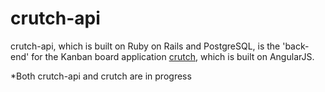 # crutch-api
crutch-api, which is built on Ruby on Rails and PostgreSQL, is the 'back-end' for the Kanban board application [crutch](https://github.com/nivram80/crutch), which is built on AngularJS.

*Both crutch-api and crutch are in progress
